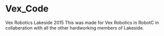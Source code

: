# Vex_Code
Vex Robotics Lakeside 2015
This was made for Vex Robotics in RobotC in collaberation with all the other hardworking members of Lakeside.
